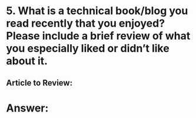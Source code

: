 # 5. What is a technical book/blog you read recently that you enjoyed? Please include a brief review of what you especially liked or didn’t like about it.

## Article to Review: 
# Answer:
